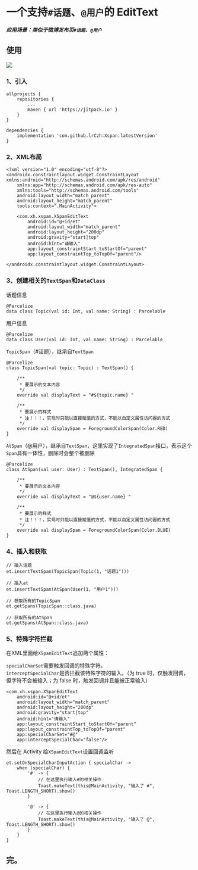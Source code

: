 # 一个支持`#话题`、`@用户`的 EditText

**_应用场景：类似于微博发布页`#话题`、`@用户`_**

## 使用

[![](https://jitpack.io/v/lrCzh/Xspan.svg)](https://jitpack.io/#lrCzh/Xspan)

### 1、引入

```
allprojects {
    repositories {
        ...
        maven { url 'https://jitpack.io' }
    }
}

dependencies {
    implementation 'com.github.lrCzh:Xspan:latestVersion'
}
```

### 2、XML布局

```
<?xml version="1.0" encoding="utf-8"?>
<androidx.constraintlayout.widget.ConstraintLayout xmlns:android="http://schemas.android.com/apk/res/android"
    xmlns:app="http://schemas.android.com/apk/res-auto"
    xmlns:tools="http://schemas.android.com/tools"
    android:layout_width="match_parent"
    android:layout_height="match_parent"
    tools:context=".MainActivity">

    <com.xh.xspan.XSpanEditText
        android:id="@+id/et"
        android:layout_width="match_parent"
        android:layout_height="200dp"
        android:gravity="start|top"
        android:hint="请输入"
        app:layout_constraintStart_toStartOf="parent"
        app:layout_constraintTop_toTopOf="parent"/>
        
</androidx.constraintlayout.widget.ConstraintLayout>
```

### 3、创建相关的`TextSpan`和`DataClass`

话题信息

```
@Parcelize
data class Topic(val id: Int, val name: String) : Parcelable
```

用户信息

```
@Parcelize
data class User(val id: Int, val name: String) : Parcelable
```

`TopicSpan`（#话题），继承自`TextSpan`

```
@Parcelize
class TopicSpan(val topic: Topic) : TextSpan() {

    /**
     * 要展示的文本内容
     */
    override val displayText = "#${topic.name} "

    /**
     * 要展示的样式
     * 注！！！，实现时只能以直接赋值的方式，不能以自定义属性访问器的方式
     */
    override val displaySpan = ForegroundColorSpan(Color.RED)
}
```

`AtSpan`（@用户），继承自`TextSpan`，这里实现了`IntegratedSpan`接口，表示这个`Span`具有一体性，删除时会整个被删除

```
@Parcelize
class AtSpan(val user: User) : TextSpan(), IntegratedSpan {

    /**
     * 要展示的文本内容
     */
    override val displayText = "@${user.name} "

    /**
     * 要展示的样式
     * 注！！！，实现时只能以直接赋值的方式，不能以自定义属性访问器的方式
     */
    override val displaySpan = ForegroundColorSpan(Color.BLUE)
}
```

### 4、插入和获取

```
// 插入话题
et.insertTextSpan(TopicSpan(Topic(1, "话题1")))

// 插入at
et.insertTextSpan(AtSpan(User(1, "用户1")))

// 获取所有的TopicSpan
et.getSpans(TopicSpan::class.java)

// 获取所有的AtSpan
et.getSpans(AtSpan::class.java)
```

### 5、特殊字符拦截

在XML里面给`XSpanEditText`追加两个属性：

`specialCharSet`需要触发回调的特殊字符。  
`interceptSpecialChar`是否拦截该特殊字符的输入。（为 true 时，仅触发回调，但字符不会被输入；为 false 时，触发回调并且能被正常输入）

```
<com.xh.xspan.XSpanEditText
    android:id="@+id/et"
    android:layout_width="match_parent"
    android:layout_height="200dp"
    android:gravity="start|top"
    android:hint="请输入"
    app:layout_constraintStart_toStartOf="parent"
    app:layout_constraintTop_toTopOf="parent"
    app:specialCharSet="#@"
    app:interceptSpecialChar="false"/>
```

然后在 Activity 给`XSpanEditText`设置回调监听

```
et.setOnSpecialCharInputAction { specialChar ->
    when (specialChar) {
        '#' -> {
            // 在这里执行输入#的相关操作
            Toast.makeText(this@MainActivity, "输入了 #", Toast.LENGTH_SHORT).show()
        }

        '@' -> {
            // 在这里执行输入@的相关操作
            Toast.makeText(this@MainActivity, "输入了 @", Toast.LENGTH_SHORT).show()
        }
    }
}
```

## 完。

